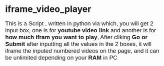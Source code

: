 # iframe_video_player

<p><span style="font-family: arial, helvetica, sans-serif; font-size: 14pt;">This is a Script , written in python via which, you will get 2 input box, one is for <strong>youtube video link</strong> and another is for <strong>how much ifram you want to play</strong>, After cliking <strong>Go or Submit</strong> after inputting all the values in the 2 boxes, it will iframe the inputed numbered videos on the page, and it can be unlimited depending on your <strong>RAM</strong> in PC</span></p>

